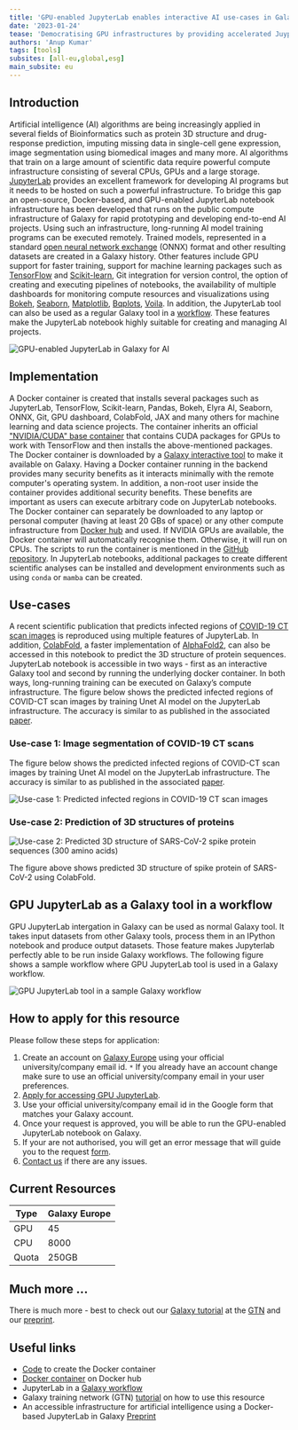 ```yaml
---
title: 'GPU-enabled JupyterLab enables interactive AI use-cases in Galaxy'
date: '2023-01-24'
tease: 'Democratising GPU infrastructures by providing accelerated JuypterLab instances via Galaxy and combining them with HPC workflows'
authors: 'Anup Kumar'
tags: [tools]
subsites: [all-eu,global,esg]
main_subsite: eu
---
```


## Introduction

Artificial intelligence (AI) algorithms are being increasingly applied in several fields of Bioinformatics such as protein 3D structure
and drug-response prediction, imputing missing data in single-cell gene expression, image segmentation using biomedical images
and many more. AI algorithms that train on a large amount of scientific data require powerful compute infrastructure consisting of
several CPUs, GPUs and a large storage. [JupyterLab](https://jupyterlab.readthedocs.io/en/stable/) provides an excellent framework
for developing AI programs but it needs to be hosted on such a powerful infrastructure. To bridge this gap an open-source, Docker-based,
and GPU-enabled JupyterLab notebook infrastructure has been developed that runs on the public compute infrastructure of Galaxy for
rapid prototyping and developing end-to-end AI projects. Using such an infrastructure, long-running AI model training programs
can be executed remotely. Trained models, represented in a standard [open neural network exchange](https://github.com/onnx/onnx) (ONNX)
format and other resulting datasets are created in a Galaxy history. Other features include GPU support for faster training, support
for machine learning packages such as [TensorFlow](https://www.tensorflow.org/) and [Scikit-learn](https://scikit-learn.org/stable/),
Git integration for version control, the option of creating and executing pipelines of notebooks, the availability of multiple
dashboards for monitoring compute resources and visualizations using [Bokeh](https://docs.bokeh.org/en/latest/),
[Seaborn](https://seaborn.pydata.org/), [Matplotlib](https://matplotlib.org/), [Bqplots](https://github.com/bqplot/bqplot),
[Voila](https://github.com/voila-dashboards/voila). In addition, the JupyterLab tool can also be used as a
regular Galaxy tool in a [workflow](https://usegalaxy.eu/u/kumara/w/gpujupytool-imported-from-uploaded-file).
These features make the JupyterLab notebook highly suitable for creating and managing AI projects.

![GPU-enabled JupyterLab in Galaxy for AI](./jupyterlab_ai.png)

## Implementation

A Docker container is created that installs several packages such as JupyterLab, TensorFlow, Scikit-learn, Pandas,
Bokeh, Elyra AI, Seaborn, ONNX, Git, GPU dashboard, ColabFold, JAX and many others for machine learning and data science projects.
The container inherits an official ["NVIDIA/CUDA" base container](https://hub.docker.com/layers/nvidia/cuda/11.8.0-cudnn8-runtime-ubuntu20.04/images/sha256-74b166e2091bb705e9ada685dffe79930612c725669bc87e01125b5245d13f97?context=explore) that contains CUDA packages for GPUs
to work with TensorFlow and then installs the above-mentioned packages. The Docker container is downloaded by a [Galaxy interactive tool](https://github.com/galaxyproject/galaxy/blob/release_23.0/tools/interactive/interactivetool_ml_jupyter_notebook.xml)
to make it available on Galaxy. Having a Docker container running in the backend provides many security benefits as it interacts
minimally with the remote computer's operating system. In addition, a non-root user inside the container provides additional security benefits.
These benefits are important as users can execute arbitrary code on JupyterLab notebooks. The Docker container can separately
be downloaded to any laptop or personal computer (having at least 20 GBs of space) or any other compute infrastructure from
[Docker hub](https://hub.docker.com/layers/anupkumar/docker-ml-jupyterlab/galaxy-integration-0.2/images/sha256-e2d7e28a2f975523db0f5ac29c2e2ce3c7a35b061072098ad388d5b42ee86fba?context=repo) and used.
If NVIDIA GPUs are available, the Docker container will automatically recognise them. Otherwise, it will run on CPUs.
The scripts to run the container is mentioned in the [GitHub repository](https://github.com/usegalaxy-eu/gpu-jupyterlab-docker). In JupyterLab notebooks, additional packages to create different scientific analyses can be installed and development environments such as using `conda` or `mamba` can be created.

## Use-cases

A recent scientific publication that predicts infected regions of [COVID-19 CT scan images](https://www.sciencedirect.com/science/article/pii/S2666990021000069) is reproduced using multiple features of JupyterLab.
In addition, [ColabFold](https://github.com/sokrypton/ColabFold), a faster implementation of
[AlphaFold2](https://www.nature.com/articles/s41586-021-03819-2), can also be accessed in this notebook to predict
the 3D structure of protein sequences. JupyterLab notebook is accessible in two ways - first as an interactive Galaxy
tool and second by running the underlying docker container. In both ways, long-running training can be executed on
Galaxy’s compute infrastructure. The figure below shows the predicted infected regions of COVID-CT scan images by
training Unet AI model on the JupyterLab infrastructure. The accuracy is similar to as published in the
associated [paper](https://www.sciencedirect.com/science/article/pii/S2666990021000069). 

### Use-case 1: Image segmentation of COVID-19 CT scans

The figure below shows the predicted infected regions of COVID-CT scan images by training Unet AI model on the JupyterLab infrastructure. The accuracy is similar to as published in the associated [paper](https://www.sciencedirect.com/science/article/pii/S2666990021000069).


![Use-case 1: Predicted infected regions in COVID-19 CT scan images](./covid_ct_scan_masks.png)

### Use-case 2: Prediction of 3D structures of proteins

![Use-case 2: Predicted 3D structure of SARS-CoV-2 spike protein sequences (300 amino acids)](./3D_300_L_protein.png)

The figure above shows predicted 3D structure of spike protein of SARS-CoV-2 using ColabFold.

## GPU JupyterLab as a Galaxy tool in a workflow

GPU JupyterLab intergation in Galaxy can be used as normal Galaxy tool. It takes input datasets from other Galaxy tools, process them in an
IPython notebook and produce output datasets. Those feature makes Jupyterlab perfectly able to be run inside Galaxy workflows.
The following figure shows a sample workflow where GPU JupyterLab tool is used in a Galaxy workflow.

![GPU JupyterLab tool in a sample Galaxy workflow](./workflow_gpu_jupyterlab.png)

## How to apply for this resource

Please follow these steps for application:

1. Create an account on [Galaxy Europe](https://usegalaxy.eu/) using your official university/company email id.
  `*` If you already have an account change make sure to use an official university/company email in your user preferences.
2. [Apply for accessing GPU JupyterLab](http://usegalaxy.eu/gpu-request).
3. Use your official university/company email id in the Google form that matches your Galaxy account.
4. Once your request is approved, you will be able to run the GPU-enabled JupyterLab notebook on Galaxy.
5. If your are not authorised, you will get an error message that will guide you to the request [form](http://usegalaxy.eu/gpu-request).
6. [Contact us](mailto:consegalaxy.eu?subject=request%20GPU%20access) if there are any issues.

## Current Resources
| Type | Galaxy Europe |
|---|---|
| GPU | 45  |
| CPU | 8000  |
| Quota | 250GB  |




## Much more ...

There is much more - best to check out our 
[Galaxy tutorial](https://training.galaxyproject.org/training-material/topics/statistics/tutorials/gpu_jupyter_lab/tutorial.html)
at the [GTN](https://training.galaxyproject.org/)
and our [preprint](https://www.biorxiv.org/content/10.1101/2022.07.08.499333v1.full.pdf).

## Useful links

- [Code](https://github.com/usegalaxy-eu/gpu-jupyterlab-docker) to create the Docker container
- [Docker container](https://hub.docker.com/layers/anupkumar/docker-ml-jupyterlab/galaxy-integration-0.2/images/sha256-e2d7e28a2f975523db0f5ac29c2e2ce3c7a35b061072098ad388d5b42ee86fba?context=repo) on Docker hub
- JupyterLab in a [Galaxy workflow](https://usegalaxy.eu/u/kumara/w/gpujupytool-imported-from-uploaded-file)
- Galaxy training network (GTN) [tutorial](https://training.galaxyproject.org/training-material/topics/statistics/tutorials/gpu_jupyter_lab/tutorial.html) on how to use this resource
- An accessible infrastructure for artificial intelligence using a Docker-based JupyterLab in Galaxy [Preprint](https://www.biorxiv.org/content/10.1101/2022.07.08.499333v1.full.pdf)
